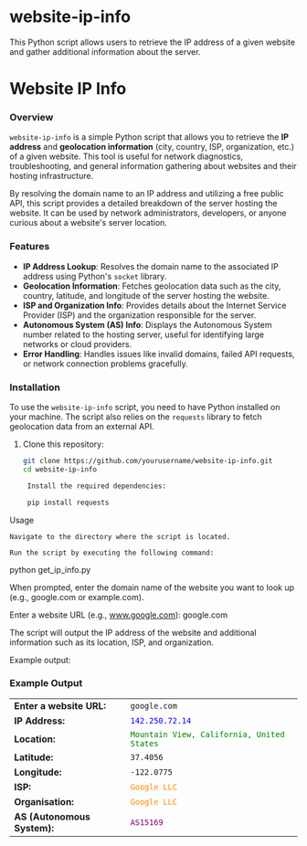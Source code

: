 # website-ip-info
This Python script allows users to retrieve the IP address of a given website and gather additional information about the server.

# Website IP Info

### Overview
`website-ip-info` is a simple Python script that allows you to retrieve the **IP address** and **geolocation information** (city, country, ISP, organization, etc.) of a given website. This tool is useful for network diagnostics, troubleshooting, and general information gathering about websites and their hosting infrastructure.

By resolving the domain name to an IP address and utilizing a free public API, this script provides a detailed breakdown of the server hosting the website. It can be used by network administrators, developers, or anyone curious about a website's server location.

### Features
- **IP Address Lookup**: Resolves the domain name to the associated IP address using Python's `socket` library.
- **Geolocation Information**: Fetches geolocation data such as the city, country, latitude, and longitude of the server hosting the website.
- **ISP and Organization Info**: Provides details about the Internet Service Provider (ISP) and the organization responsible for the server.
- **Autonomous System (AS) Info**: Displays the Autonomous System number related to the hosting server, useful for identifying large networks or cloud providers.
- **Error Handling**: Handles issues like invalid domains, failed API requests, or network connection problems gracefully.

### Installation

To use the `website-ip-info` script, you need to have Python installed on your machine. The script also relies on the `requests` library to fetch geolocation data from an external API.

1. Clone this repository:

   ```bash
   git clone https://github.com/yourusername/website-ip-info.git
   cd website-ip-info

    Install the required dependencies:

    pip install requests

Usage

    Navigate to the directory where the script is located.

    Run the script by executing the following command:

python get_ip_info.py

When prompted, enter the domain name of the website you want to look up (e.g., google.com or example.com).

Enter a website URL (e.g., www.google.com): google.com

The script will output the IP address of the website and additional information such as its location, ISP, and organization.

Example output:

### Example Output

<table>
  <tr>
    <td><strong>Enter a website URL:</strong></td>
    <td><code>google.com</code></td>
  </tr>
  <tr>
    <td><strong>IP Address:</strong></td>
    <td><span style="color: blue;"><code>142.250.72.14</code></span></td>
  </tr>
  <tr>
    <td><strong>Location:</strong></td>
    <td><span style="color: green;"><code>Mountain View, California, United States</code></span></td>
  </tr>
  <tr>
    <td><strong>Latitude:</strong></td>
    <td><code>37.4056</code></td>
  </tr>
  <tr>
    <td><strong>Longitude:</strong></td>
    <td><code>-122.0775</code></td>
  </tr>
  <tr>
    <td><strong>ISP:</strong></td>
    <td><span style="color: darkorange;"><code>Google LLC</code></span></td>
  </tr>
  <tr>
    <td><strong>Organisation:</strong></td>
    <td><span style="color: darkorange;"><code>Google LLC</code></span></td>
  </tr>
  <tr>
    <td><strong>AS (Autonomous System):</strong></td>
    <td><span style="color: purple;"><code>AS15169</code></span></td>
  </tr>
</table>

